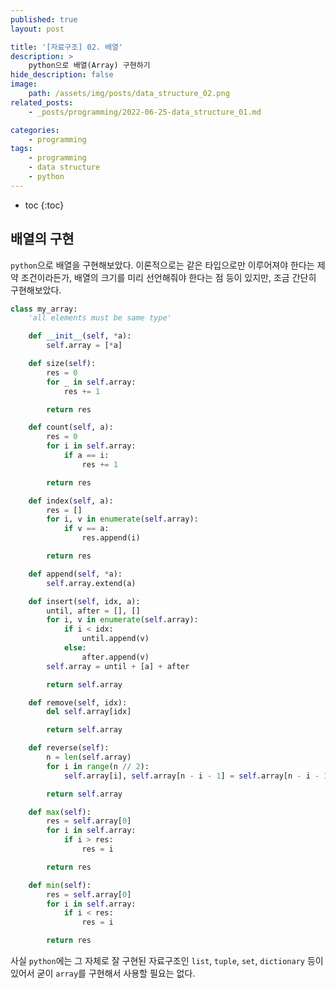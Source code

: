 ```yaml
---
published: true
layout: post

title: '[자료구조] 02. 배열'
description: >
    python으로 배열(Array) 구현하기
hide_description: false
image:
    path: /assets/img/posts/data_structure_02.png
related_posts:
    - _posts/programming/2022-06-25-data_structure_01.md

categories:
    - programming
tags:
    - programming
    - data structure
    - python
---
```

* toc
{:toc}

## 배열의 구현

`python`으로 배열을 구현해보았다. 이론적으로는 같은 타입으로만 이루어져야 한다는 제약 조건이라든가, 배열의 크기를 미리 선언해줘야 한다는 점 등이 있지만, 조금 간단히 구현해보았다.  

```python
class my_array:
    'all elements must be same type'

    def __init__(self, *a):
        self.array = [*a]

    def size(self):
        res = 0
        for _ in self.array:
            res += 1

        return res

    def count(self, a):
        res = 0
        for i in self.array:
            if a == i:
                res += 1

        return res

    def index(self, a):
        res = []
        for i, v in enumerate(self.array):
            if v == a:
                res.append(i)

        return res

    def append(self, *a):
        self.array.extend(a)

    def insert(self, idx, a):
        until, after = [], []
        for i, v in enumerate(self.array):
            if i < idx:
                until.append(v)
            else:
                after.append(v)
        self.array = until + [a] + after

        return self.array

    def remove(self, idx):
        del self.array[idx]

        return self.array

    def reverse(self):
        n = len(self.array)
        for i in range(n // 2):
            self.array[i], self.array[n - i - 1] = self.array[n - i - 1], self.array[i]

        return self.array

    def max(self):
        res = self.array[0]
        for i in self.array:
            if i > res:
                res = i

        return res

    def min(self):
        res = self.array[0]
        for i in self.array:
            if i < res:
                res = i

        return res
```

사실 `python`에는 그 자체로 잘 구현된 자료구조인 `list`, `tuple`, `set`, `dictionary` 등이 있어서 굳이 `array`를 구현해서 사용할 필요는 없다.  